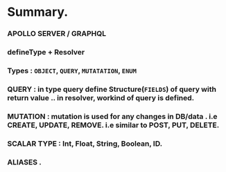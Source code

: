 # Summary.

### <b>APOLLO SERVER / GRAPHQL</b>
### defineType + Resolver
### Types : `OBJECT`, `QUERY`, `MUTATATION`, `ENUM`
### QUERY : in type query define Structure(`FIELDS`) of query with return value .. in resolver, workind of query is defined.
### MUTATION : mutation is used for any changes in DB/data . i.e CREATE, UPDATE, REMOVE. i.e similar to POST, PUT, DELETE.

### SCALAR TYPE :  Int, Float, String, Boolean, ID.
### ALIASES .